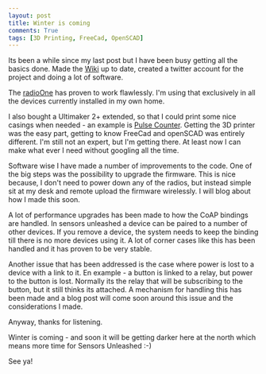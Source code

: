 ```yaml
---
layout: post
title: Winter is coming
comments: True
tags: [3D Printing, FreeCad, OpenSCAD]
---
```


Its been a while since my last post but I have been busy getting all the basics done. Made the [Wiki](https://github.com/SensorsUnleashed/Link/wiki) up to date, created a twitter account for the project and doing a lot of software.

The [radioOne](https://github.com/SensorsUnleashed/Link/wiki/RadioOne-Ver-1) has proven to work flawlessly. I'm using that exclusively in all the devices currently installed in my own home.

I also bought a Ultimaker 2+ extended, so that I could print some nice casings when needed - an example is [Pulse Counter](https://github.com/SensorsUnleashed/Link/wiki/Pulse-Counter). Getting the 3D printer was the easy part, getting to know FreeCad and openSCAD was entirely different. I'm still not an expert, but I'm getting there. At least now I can make what ever I need without googling all the time.

Software wise I have made a number of improvements to the code. One of the big steps was the possibility to upgrade the firmware. This is nice because, I don't need to power down any of the radios, but instead simple sit at my desk and remote upload the firmware wirelessly. I will blog about how I made this soon.

A lot of performance upgrades has been made to how the CoAP bindings are handled. In sensors unleashed a device can be paired to a number of other devices. If you remove a device, the system needs to keep the binding till there is no more devices using it. A lot of corner cases like this has been handled and it has proven to be very stable.

Another issue that has been addressed is the case where power is lost to a device with a link to it. En example - a button is linked to a relay, but power to the button is lost. Normally its the relay that will be subscribing to the button, but it still thinks its attached. A mechanism for handling this has been made and a blog post will come soon around this issue and the considerations I made.

Anyway, thanks for listening.

Winter is coming - and soon it will be getting darker here at the north which means more time for Sensors Unleashed :-)

See ya!
